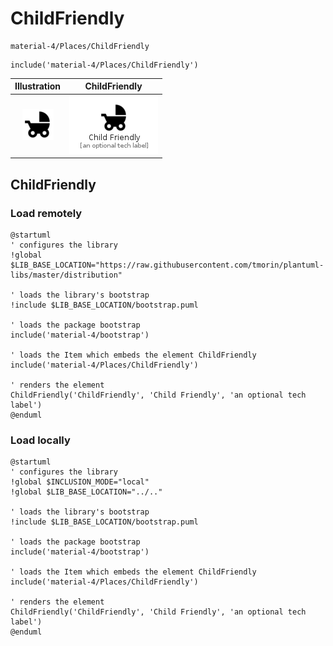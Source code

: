 # ChildFriendly


```text
material-4/Places/ChildFriendly
```

```text
include('material-4/Places/ChildFriendly')
```



| Illustration | ChildFriendly |
| :---: | :---: |
| ![illustration for Illustration](../../material-4/Places/ChildFriendly.png) | ![illustration for ChildFriendly](../../material-4/Places/ChildFriendly.Local.png) |




## ChildFriendly

### Load remotely
```plantuml
@startuml
' configures the library
!global $LIB_BASE_LOCATION="https://raw.githubusercontent.com/tmorin/plantuml-libs/master/distribution"

' loads the library's bootstrap
!include $LIB_BASE_LOCATION/bootstrap.puml

' loads the package bootstrap
include('material-4/bootstrap')

' loads the Item which embeds the element ChildFriendly
include('material-4/Places/ChildFriendly')

' renders the element
ChildFriendly('ChildFriendly', 'Child Friendly', 'an optional tech label')
@enduml
```

### Load locally
```plantuml
@startuml
' configures the library
!global $INCLUSION_MODE="local"
!global $LIB_BASE_LOCATION="../.."

' loads the library's bootstrap
!include $LIB_BASE_LOCATION/bootstrap.puml

' loads the package bootstrap
include('material-4/bootstrap')

' loads the Item which embeds the element ChildFriendly
include('material-4/Places/ChildFriendly')

' renders the element
ChildFriendly('ChildFriendly', 'Child Friendly', 'an optional tech label')
@enduml
```

